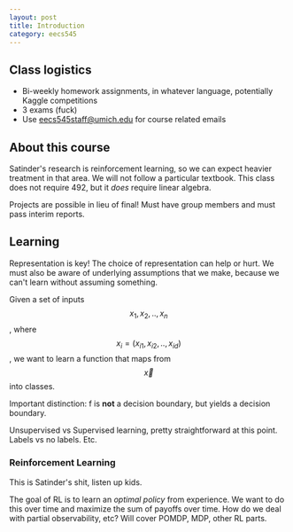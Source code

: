 ```yaml
---
layout: post
title: Introduction 
category: eecs545
---
```


## Class logistics
* Bi-weekly homework assignments, in whatever language, potentially Kaggle competitions
* 3 exams (fuck)
* Use eecs545staff@umich.edu for course related emails

## About this course
Satinder's research is reinforcement learning, so we can expect heavier treatment in that area. We will not follow a particular textbook. This class does not require 492, but it *does* require linear algebra.

Projects are possible in lieu of final! Must have group members and must pass interim reports.

## Learning
Representation is key! The choice of representation can help or hurt. We must also be aware of underlying assumptions that we make, because we can't learn without assuming something.

Given a set of inputs $$x_1, x_2, .., x_n$$, where $$x_i = (x_{i1}, x_{i2}, .., x_{id})$$, we want to learn a function that maps from $$\vec x$$ into classes.

Important distinction: f is **not** a decision boundary, but yields a decision boundary.

Unsupervised vs Supervised learning, pretty straightforward at this point. Labels vs no labels. Etc.

### Reinforcement Learning
This is Satinder's shit, listen up kids. 

The goal of RL is to learn an *optimal policy* from experience. We want to do this over time and maximize the sum of payoffs over time. How do we deal with partial observability, etc? Will cover POMDP, MDP, other RL parts.

